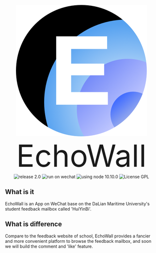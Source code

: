 

<div align="center">
  <img src="https://github.com/REDMedis/EchoWall-DMU/blob/master/EchoWall_Logo2.png" style="margin:0"/ alt="Echo Wall Logo">
  <p style="margin:0;font-size:100px">EchoWall</p>
  <img src="https://img.shields.io/badge/release-v2.0.0-ff69b4.svg" style="margin:0" alt="release 2.0" />
  <img src="https://img.shields.io/badge/on-WeChat-green.svg" style="margin:0" alt="run on wechat" />
  <img src="https://img.shields.io/badge/node-v10.10.0-brightgreen.svg" style="margin:0"/ alt="using node 10.10.0" />
  <img src="https://img.shields.io/cran/l/devtools.svg" style="margin:0" alt="License GPL" />
</div>

## What is it
EchoWall is an App on WeChat base on the DaLian Maritime University's student feedback mailbox called 'HuiYinBi'.

## What is difference
Compare to the feedback website of school, EchoWall provides a fancier and more convenient platform to browse the feedback mailbox, and soon we will build the comment and 'like' feature.

